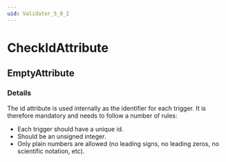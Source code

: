 ```yaml
---
uid: Validator_5_8_2
---
```


# CheckIdAttribute

## EmptyAttribute

<!-- Description, Properties, ... sections are auto-generated. -->
<!-- REPLACE ME AUTO-GENERATION -->

### Details

The id attribute is used internally as the identifier for each trigger.
It is therefore mandatory and needs to follow a number of rules:
- Each trigger should have a unique id.
- Should be an unsigned integer.
- Only plain numbers are allowed (no leading signs, no leading zeros, no scientific notation, etc).

<!-- Uncomment to add example code -->
<!--### Example code-->
